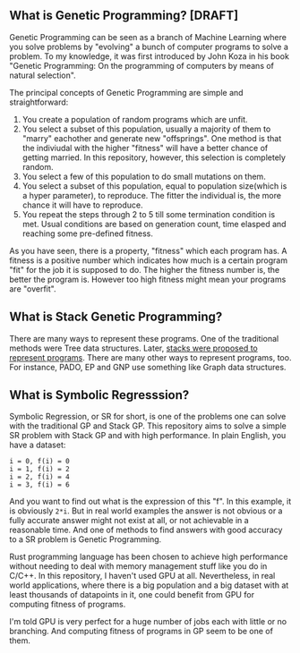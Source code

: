## What is Genetic Programming? [DRAFT]

Genetic Programming can be seen as a branch of Machine Learning where you solve problems by "evolving" a bunch of computer programs to solve a problem. To my knowledge, it was first introduced by John Koza in his book "Genetic Programming: On the programming of computers by means of natural selection".

The principal concepts of Genetic Programming are simple and straightforward:

1. You create a population of random programs which are unfit.
2. You select a subset of this population, usually a majority of them to "marry" eachother and generate new "offsprings". One method is that the indiviudal with the higher "fitness" will have a better chance of getting married. In this repository, however, this selection is completely random.
3. You select a few of this population to do small mutations on them.
4. You select a subset of this population, equal to population size(which is a hyper parameter), to reproduce. The fitter the individual is, the more chance it will have to reproduce.
5. You repeat the steps through 2 to 5 till some termination condition is met. Usual conditions are based on generation count, time elasped and reaching some pre-defined fitness.

As you have seen, there is a property, "fitness" which each program has. A fitness is a positive number which indicates how much is a certain program "fit" for the job it is supposed to do. The higher the fitness number is, the better the program is. However too high fitness might mean your programs are "overfit".

## What is Stack Genetic Programming?

There are many ways to represent these programs. One of the traditional methods were Tree data structures. Later, [stacks were proposed to represent programs](https://ieeexplore.ieee.org/document/350025/). There are many other ways to represent programs, too. For instance, PADO, EP and GNP use something like Graph data structures.

## What is Symbolic Regresssion?

Symbolic Regression, or SR for short, is one of the problems one can solve with the traditional GP and Stack GP. This repository aims to solve a simple SR problem with Stack GP and with high performance. In plain English, you have a dataset:

```
i = 0, f(i) = 0
i = 1, f(i) = 2
i = 2, f(i) = 4
i = 3, f(i) = 6
```

And you want to find out what is the expression of this "f". In this example, it is obviously `2*i`. But in real world examples the answer is not obvious or a fully accurate answer might not exist at all, or not achievable in a reasonable time. And one of methods to find answers with good accuracy to a SR problem is Genetic Programming.

Rust programming language has been chosen to achieve high performance without needing to deal with memory management stuff like you do in C/C++. In this repository, I haven't used GPU at all. Nevertheless, in real world applications, where there is a big population and a big dataset with at least thousands of datapoints in it, one could benefit from GPU for computing fitness of programs.

I'm told GPU is very perfect for a huge number of jobs each with little or no branching. And computing fitness of programs in GP seem to be one of them.
